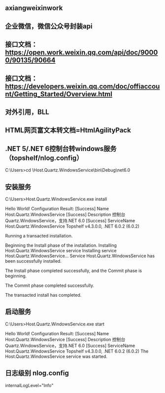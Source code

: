 ## axiangweixinwork

## 企业微信，微信公众号封装api


## 接口文档：https://open.work.weixin.qq.com/api/doc/90000/90135/90664

## 接口文档：https://developers.weixin.qq.com/doc/offiaccount/Getting_Started/Overview.html

## 对外引用，BLL

## HTML网页富文本转文档=HtmlAgilityPack

## .NET 5/.NET 6控制台转windows服务 （topshelf/nlog.config）

C:\Users>cd \Host.Quartz.WindowsService\bin\Debug\net6.0

## 安装服务
C:\Users>Host.Quartz.WindowsService.exe install

Hello World!
Configuration Result:
[Success] Name Host.Quartz.WindowsService
[Success] Description 控制台Quartz.WindowsService，支持.NET 6.0
[Success] ServiceName Host.Quartz.WindowsService
Topshelf v4.3.0.0, .NET 6.0.2 (6.0.2)

Running a transacted installation.

Beginning the Install phase of the installation.
Installing Host.Quartz.WindowsService service
Installing service Host.Quartz.WindowsService...
Service Host.Quartz.WindowsService has been successfully installed.

The Install phase completed successfully, and the Commit phase is beginning.

The Commit phase completed successfully.

The transacted install has completed.

## 启动服务

C:\Users>Host.Quartz.WindowsService.exe start

Hello World!
Configuration Result:
[Success] Name Host.Quartz.WindowsService
[Success] Description 控制台Quartz.WindowsService，支持.NET 6.0
[Success] ServiceName Host.Quartz.WindowsService
Topshelf v4.3.0.0, .NET 6.0.2 (6.0.2)
The Host.Quartz.WindowsService service was started.

## 日志级别 nlog.config

 internalLogLevel="Info"

 <rules>
    <logger name="*" minlevel="Info" writeTo="logfile,logconsole" />
  </rules>
